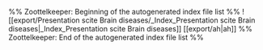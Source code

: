 %% Zoottelkeeper: Beginning of the autogenerated index file list  %%
 ![[export/Presentation scite Brain diseases/_Index_Presentation scite Brain diseases|_Index_Presentation scite Brain diseases]]
 [[export/ah|ah]]
%% Zoottelkeeper: End of the autogenerated index file list  %%
